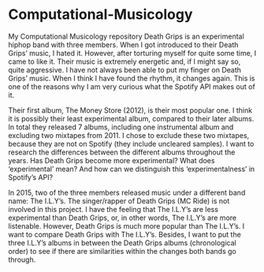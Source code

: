 # Computational-Musicology
My Computational Musicology repository
Death Grips is an experimental hiphop band with three members. When I got introduced to their Death Grips’ music, I hated it. However, after torturing myself for quite some time, I came to like it. Their music is extremely energetic and, if I might say so, quite aggressive. I have not always been able to put my finger on Death Grips’ music. When I think I have found the rhythm, it changes again. This is one of the reasons why I am very curious what the Spotify API makes out of it. 

Their first album, The Money Store (2012), is their most popular one. I think it is possibly their least experimental album, compared to their later albums. In total they released 7 albums, including one instrumental album and excluding two mixtapes from 2011. I chose to exclude these two mixtapes, because they are not on Spotify (they include uncleared samples). I want to research the differences between the different albums throughout the years. Has Death Grips become more experimental? What does ‘experimental’ mean? And how can we distinguish this ‘experimentalness’ in Spotify’s API?

In 2015, two of the three members released music under a different band name: The I.L.Y’s. The singer/rapper of Death Grips (MC Ride) is not involved in this project. I have the feeling that The I.L.Y’s are less experimental than Death Grips, or, in other words, The I.L.Y’s are more listenable. However, Death Grips is much more popular than The I.L.Y’s. I want to compare Death Grips with The I.L.Y’s. Besides, I want to put the three I.L.Y’s albums in between the Death Grips albums (chronological order) to see if there are similarities within the changes both bands go through.
